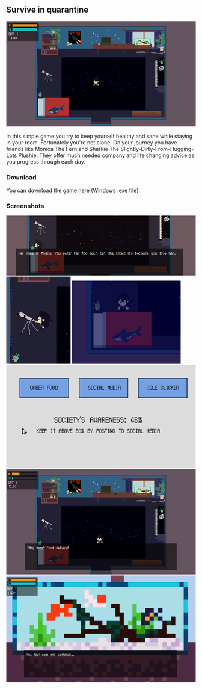 ## Survive in quarantine

![Main game room](/assets/images/s1.png)

In this simple game you try to keep yourself healthy and sane while staying in your room. Fortunately you're not alone. On your journey you have friends like Monica The Fern and Sharkie The Slightly-Dirty-From-Hugging-Lots Plushie. They offer much needed company and life changing advice as you progress through each day.

### Download
[You can download the game here](memorybox.zip) (Windows .exe file).

### Screenshots

![Main game room](/assets/images/s2.png)
<br>
![Main game room](/assets/images/s4.png)
![Main game room](/assets/images/s6.png)
<br>
![Main game room](/assets/images/s5.png)
<br>
![Main game room](/assets/images/s8.png)
<br>
![Main game room](/assets/images/s3.png)
<br>
